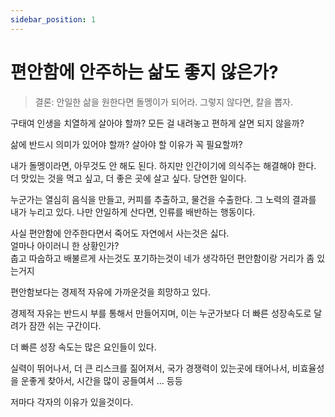 ```yaml
---
sidebar_position: 1
---
```


# 편안함에 안주하는 삶도 좋지 않은가?    

>결론: 안일한 삶을 원한다면 돌멩이가 되어라. 그렇지 않다면, 칼을 뽑자.

구태여 인생을 치열하게 살아야 할까?
모든 걸 내려놓고 편하게 살면 되지 않을까?

삶에 반드시 의미가 있어야 할까?
살아야 할 이유가 꼭 필요할까?

내가 돌멩이라면, 아무것도 안 해도 된다.
하지만 인간이기에 의식주는 해결해야 한다.
더 맛있는 것을 먹고 싶고, 더 좋은 곳에 살고 싶다. 당연한 일이다.

누군가는 열심히 음식을 만들고, 커피를 추출하고, 물건을 수출한다.
그 노력의 결과를 내가 누리고 있다.
나만 안일하게 산다면, 인류를 배반하는 행동이다.

사실 편안함에 안주한다면서 죽어도 자연에서 사는것은 싫다.  
얼마나 아이러니 한 상황인가?  
춥고 따숩하고 배불르게 사는것도 포기하는것이 네가 생각하던 편안함이랑 거리가 좀 있는거지  

편안함보다는 경제적 자유에 가까운것을 희망하고 있다.  

경제적 자유는 반드시 부를 통해서 만들어지며, 이는 누군가보다 더 빠른 성장속도로 달려가 잠깐 쉬는 구간이다.  

더 빠른 성장 속도는 많은 요인들이 있다.  

실력이 뛰어나서, 더 큰 리스크를 짊어져서, 국가 경쟁력이 있는곳에 태어나서, 비효율성을 운좋게 찾아서, 시간을 많이 공들여서 ... 등등  

저마다 각자의 이유가 있을것이다.  

